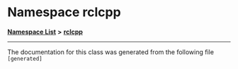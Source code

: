 

# Namespace rclcpp



[**Namespace List**](namespaces.md) **>** [**rclcpp**](namespacerclcpp.md)







































































------------------------------
The documentation for this class was generated from the following file `[generated]`

